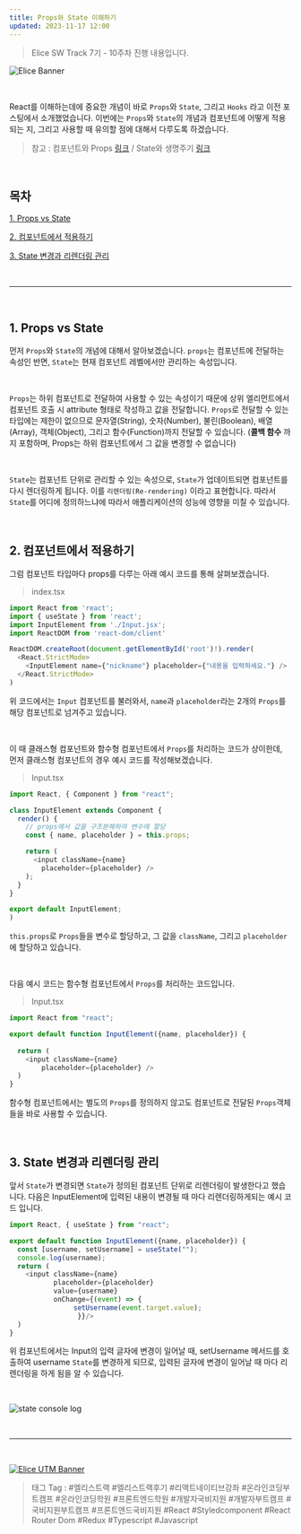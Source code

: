 ```yaml
---
title: Props와 State 이해하기
updated: 2023-11-17 12:00
---
```


> Elice SW Track 7기 - 10주차 진행 내용입니다.


![Elice Banner](/blog/assets/elice/SW7_top_banner.png)

&nbsp;

React를 이해하는데에 중요한 개념이 바로 `Props`와 `State`, 그리고 `Hooks` 라고 이전 포스팅에서 소개했었습니다. 이번에는 `Props`와 `State`의 개념과 컴포넌트에 어떻게 적용되는 지, 그리고 사용할 때 유의할 점에 대해서 다루도록 하겠습니다.

> 참고 : 컴포넌트와 Props [링크](https://ko.legacy.reactjs.org/docs/components-and-props.html) /  State와 생명주기 [링크](https://ko.legacy.reactjs.org/docs/state-and-lifecycle.html)




&nbsp;

## 목차
[1. Props vs State](#1-props-vs-state)

[2. 컴포넌트에서 적용하기](#2-컴포넌트에서-적용하기)

[3. State 변경과 리렌더링 관리](#3-state-변경과-리렌더링-관리)



&nbsp;

---

&nbsp;
## 1. Props vs State

먼저 `Props`와 `State`의 개념에 대해서 알아보겠습니다. `props`는 컴포넌트에 전달하는 속성인 반면, `State`는 현재 컴포넌트 레벨에서만 관리하는 속성입니다. 

&nbsp;

`Props`는 하위 컴포넌트로 전달하여 사용할 수 있는 속성이기 때문에 상위 엘리먼트에서 컴포넌트 호출 시 attribute 형태로 작성하고 값을 전달합니다. `Props`로 전달할 수 있는 타입에는 제한이 없으므로 문자열(String), 숫자(Number), 불린(Boolean), 배열(Array), 객체(Object), 그리고 함수(Function)까지 전달할 수 있습니다. (**콜백 함수** 까지 포함하며, Props는 하위 컴포넌트에서 그 값을 변경할 수 없습니다)

&nbsp;

`State`는 컴포넌트 단위로 관리할 수 있는 속성으로, `State`가 업데이트되면 컴포넌트를 다시 렌더링하게 됩니다. 이를 `리렌더링(Re-rendering)` 이라고 표현합니다. 따라서 `State`를 어디에 정의하느냐에 따라서 애플리케이션의 성능에 영향을 미칠 수 있습니다.

&nbsp;
## 2. 컴포넌트에서 적용하기

그럼 컴포넌트 타입마다 props를 다루는 아래 예시 코드를 통해 살펴보겠습니다.


> index.tsx

```javascript
import React from 'react';
import { useState } from 'react';
import InputElement from './Input.jsx';
import ReactDOM from 'react-dom/client'

ReactDOM.createRoot(document.getElementById('root')!).render(
  <React.StrictMode>
    <InputElement name={"nickname"} placeholder={"내용을 입력하세요."} />
  </React.StrictMode>
)
```

위 코드에서는 `Input` 컴포넌트를 불러와서, `name`과 `placeholder`라는 2개의 `Props`를 해당 컴포넌트로 넘겨주고 있습니다.

&nbsp;

이 때 클래스형 컴포넌트와 함수형 컴포넌트에서 `Props`를 처리하는 코드가 상이한데, 먼저 클래스형 컴포넌트의 경우 예시 코드를 작성해보겠습니다.

> Input.tsx

```javascript
import React, { Component } from "react";

class InputElement extends Component {
  render() {
    // props에서 값을 구조분해하여 변수에 할당
    const { name, placeholder } = this.props;

    return (
      <input className={name} 
        placeholder={placeholder} />
    );
  }
}

export default InputElement;
)

```

`this.props`로 `Props`들을 변수로 할당하고, 그 값을 `className`, 그리고 `placeholder`에 할당하고 있습니다.

&nbsp;

다음 예시 코드는 함수형 컴포넌트에서 `Props`를 처리하는 코드입니다.

> Input.tsx

```javascript
import React from "react";

export default function InputElement({name, placeholder}) {
  
  return (
    <input className={name} 
        placeholder={placeholder} />
  )
}
```

함수형 컴포넌트에서는 별도의 `Props`를 정의하지 않고도 컴포넌트로 전달된 `Props`객체들을 바로 사용할 수 있습니다.


&nbsp;
## 3. State 변경과 리렌더링 관리

앞서 `State`가 변경되면 `State`가 정의된 컴포넌트 단위로 리렌더링이 발생한다고 했습니다. 다음은 InputElement에 입력된 내용이 변경될 때 마다 리렌더링하게되는 예시 코드 입니다.

```javascript
import React, { useState } from "react";

export default function InputElement({name, placeholder}) {
  const [username, setUsername] = useState("");
  console.log(username);
  return (
    <input className={name} 
           placeholder={placeholder}
           value={username} 
           onChange={(event) => {
                setUsername(event.target.value);
                 }}/>
  )
}
```

위 컴포넌트에서는 Input의 입력 글자에 변경이 일어날 때, setUsername 메서드를 호출하여 username `State`를 변경하게 되므로, 입력된 글자에 변경이 일어날 때 마다 리렌더링을 하게 됨을 알 수 있습니다.

&nbsp;

![state console log](/blog/assets/posts/asset-props-and-state.gif)


&nbsp;

---
&nbsp;

[![Elice UTM Banner](/blog/assets/elice/SW7_jihoonkim_bottom_banner.png)](https://elice.training/track/sw?utm_source=sw7&utm_medium=blog&utm_campaign=challenge&utm_content=m2gzitm8b)
&nbsp;
> 태그 Tag : #엘리스트랙 #엘리스트랙후기 #리액트네이티브강좌 #온라인코딩부트캠프 #온라인코딩학원 #프론트엔드학원 #개발자국비지원 #개발자부트캠프 #국비지원부트캠프 #프론트엔드국비지원 #React #Styledcomponent #React Router Dom #Redux #Typescript #Javascript